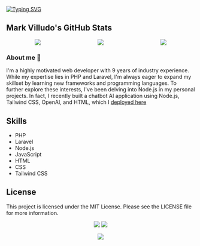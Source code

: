 [![Typing SVG](https://readme-typing-svg.demolab.com/?lines=PHP+/+Laravel+Developer;Passionate+in+Software+Development)](https://git.io/typing-svg)

## Mark Villudo's GitHub Stats

<div style="display: flex; justify-content: space-around; align-items: center;">
  <div>
    <img src="https://github-readme-stats-git-masterrstaa-rickstaa.vercel.app/api?username=markvilludo&show_icons=true&theme=">
  </div>
  <div>
    <img src="https://github-readme-streak-stats.herokuapp.com?user=markvilludo&theme=&date_format=M%20j%5B%2C%20Y%5D">
  </div>
  <div>
    <img src="https://github-readme-stats-git-masterrstaa-rickstaa.vercel.app/api/top-langs/?username=markvilludo&layout=compact&theme=">
  </div>
</div>

### About me 👋

I'm a highly motivated web developer with 9 years of industry experience.  While my expertise lies in PHP and Laravel, I'm always eager to expand my skillset by learning new frameworks and programming languages.  To further explore these interests, I've been delving into Node.js in my personal projects.  In fact, I recently built a chatbot AI application using Node.js, Tailwind CSS, OpenAI, and HTML, which I [deployed here](https://chatbot-openai-wp7z.onrender.com)


## Skills

* PHP
* Laravel
* Node.js
* JavaScript
* HTML
* CSS
* Tailwind CSS

## License

This project is licensed under the MIT License.  Please see the LICENSE file for more information.

<p align="center">
<img src="https://github-readme-stats-git-masterrstaa-rickstaa.vercel.app/api?username=markvilludo&show_icons=true&theme=">
<img src="https://github-readme-streak-stats.herokuapp.com?user=markvilludo&theme=&date_format=M%20j%5B%2C%20Y%5D">

<p align="center">
<img src="https://github-readme-stats-git-masterrstaa-rickstaa.vercel.app/api/top-langs/?username=markvilludo&layout=compact&theme=">



